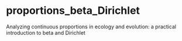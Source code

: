 # proportions_beta_Dirichlet
Analyzing continuous proportions in ecology and evolution: a practical introduction to beta and Dirichlet
